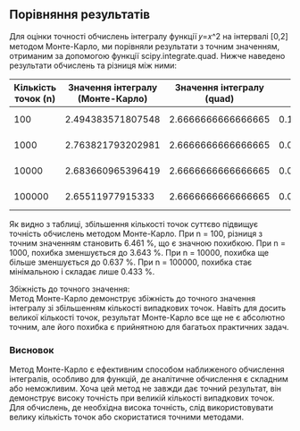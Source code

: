 ## Порівняння результатів
Для оцінки точності обчислень інтегралу функції 𝑦=𝑥^2 на інтервалі [0,2] методом Монте-Карло, ми порівняли результати з точним значенням, отриманим за допомогою функції scipy.integrate.quad. Нижче наведено результати обчислень та різниця між ними:

| Кількість точок (n) | Значення інтегралу (Монте-Карло) | Значення інтегралу (quad) | Різниця (значення)   | Різниця (%) |
|---------------------|----------------------------------|---------------------------|----------------------|-------------|
| 100                 | 2.494383571807548                | 2.6666666666666665        | 0.17228309485911852  | 6.461 %     |
| 1000                | 2.763821793202981                | 2.6666666666666665        | 0.09715512653631464  | 3.643 %     |
| 10000               | 2.683660965396419                | 2.6666666666666665        | 0.016994298729752444 | 0.637 %     |
| 100000              | 2.65511977915333                 | 2.6666666666666665        | 0.011546887513336657 | 0.433 %     |

Як видно з таблиці, збільшення кількості точок суттєво підвищує точність обчислень методом Монте-Карло.
При n = 100, різниця з точним значенням становить 6.461 %, що є значною похибкою.
При n = 1000, похибка зменшується до 3.643 %.
При n = 10000, похибка ще більше зменшується до 0.637 %.
При n = 100000, похибка стає мінімальною і складає лише 0.433 %.

Збіжність до точного значення:  
Метод Монте-Карло демонструє збіжність до точного значення інтегралу зі збільшенням кількості випадкових точок.
Навіть для досить великої кількості точок, результат Монте-Карло все ще не є абсолютно точним, але його похибка є прийнятною для багатьох практичних задач.

### Висновок
Метод Монте-Карло є ефективним способом наближеного обчислення інтегралів, особливо для функцій, де аналітичне обчислення є складним або неможливим. Хоча цей метод не завжди дає точний результат, він демонструє високу точність при великій кількості випадкових точок. Для обчислень, де необхідна висока точність, слід використовувати велику кількість точок або скористатися точними методами.